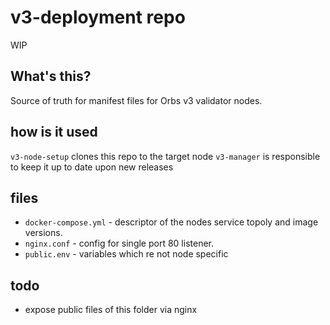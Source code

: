 # v3-deployment repo

WIP

## What's this?
Source of truth for manifest files for Orbs v3 validator nodes.

## how is it used
`v3-node-setup` clones this repo to the target node
`v3-manager` is responsible to keep it up to date upon new releases

## files
- `docker-compose.yml` - descriptor of the nodes service topoly and image versions.
- `nginx.conf` - config for single port 80 listener.
- `public.env` - variables which re not node specific

## todo
- expose public files of this folder via nginx